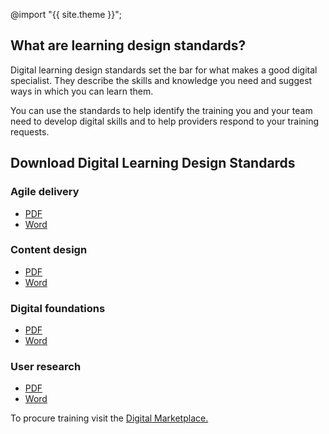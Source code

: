 @import "{{ site.theme }}";

## What are learning design standards?

Digital learning design standards set the bar for what makes a good digital specialist. They describe the skills and knowledge you need and suggest ways in which you can learn them. 

You can use the standards to help identify the training you and your team need to develop digital skills and to help providers respond to your training requests.

## Download Digital Learning Design Standards

### Agile delivery
- [PDF](https://github.com/govau/learning-design-standards/raw/master/agile-delivery/agile-delivery-lds.pdf)
- [Word](https://github.com/govau/learning-design-standards/raw/master/agile-delivery/agile-delivery-lds.docx)

### Content design
- [PDF](https://github.com/govau/learning-design-standards/raw/master/content-design/content-design-lds.pdf)
- [Word](https://github.com/govau/learning-design-standards/raw/master/content-design/content-design-lds.docx)

### Digital foundations
- [PDF](https://github.com/govau/learning-design-standards/raw/master/digital-foundations/digital-foundations-lds.pdf)
- [Word](https://github.com/govau/learning-design-standards/raw/master/digital-foundations/digital-foundations-lds.docx)

### User research
- [PDF](https://github.com/govau/learning-design-standards/raw/master/user-research/user-research-lds.pdf)
- [Word](https://github.com/govau/learning-design-standards/raw/master/user-research/user-research-lds.docx)

To procure training visit the [Digital Marketplace.](https://marketplace.service.gov.au/)
